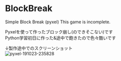 # BlockBreak
 Simple Block Break (pyxel)
This game is incomplete.

Pyxelを使って作ったブロック崩し(のできそこない)です  
Python学習初日に作った&途中で飽きたので色々酷いです

↓製作途中でのスクリーンショット  
![pyxel-191023-235828](https://user-images.githubusercontent.com/13174826/67406426-06b59e00-f5f1-11e9-90a4-0c779f00149b.gif)

